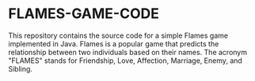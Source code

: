 # FLAMES-GAME-CODE
This repository contains the source code for a simple Flames game implemented in Java. Flames is a popular game that predicts the relationship between two individuals based on their names. The acronym "FLAMES" stands for Friendship, Love, Affection, Marriage, Enemy, and Sibling.
